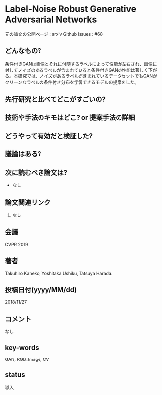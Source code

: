 # Label-Noise Robust Generative Adversarial Networks

元の論文の公開ページ : [arxiv](https://arxiv.org/abs/1811.11165)
Github Issues : [#68](https://github.com/Obarads/obarads.github.io/issues/68)

## どんなもの?
条件付きGANは画像とそれに付随するラベルによって性能が左右され、画像に対してノイズのあるラベルが含まれていると条件付きGANの性能は著しく下がる。本研究では、ノイズがあるラベルが含まれているデータセットでもGANがクリーンなラベルの条件付き分布を学習できるモデルの提案をした。

## 先行研究と比べてどこがすごいの?

## 技術や手法のキモはどこ? or 提案手法の詳細

## どうやって有効だと検証した?

## 議論はある?

## 次に読むべき論文は?
- なし

## 論文関連リンク
1. なし

## 会議
CVPR 2019

## 著者
Takuhiro Kaneko, Yoshitaka Ushiku, Tatsuya Harada.

## 投稿日付(yyyy/MM/dd)
2018/11/27

## コメント
なし

## key-words
GAN, RGB_Image, CV

## status
導入